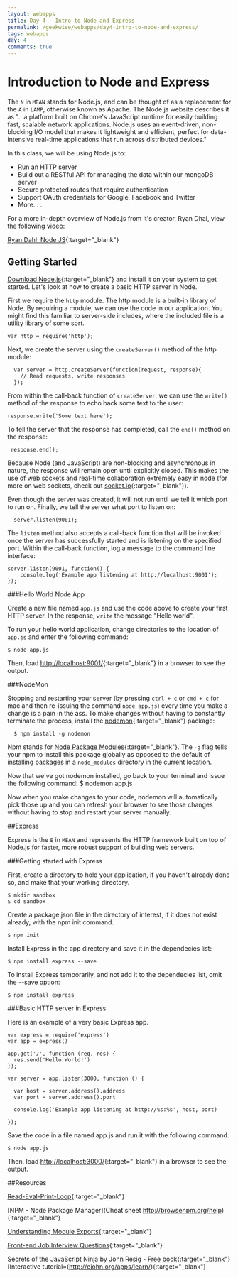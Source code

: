 ```yaml
---
layout: webapps
title: Day 4 - Intro to Node and Express
permalink: /geekwise/webapps/day4-intro-to-node-and-express/
tags: webapps
day: 4
comments: true
---
```


# Introduction to Node and Express

The `N` in `MEAN` stands for Node.js, and can be thought of as a replacement for the `A` in `LAMP`, otherwise known as Apache. The Node.js website describes it as "...a platform built on Chrome's JavaScript runtime for easily building fast, scalable network applications. Node.js uses an event-driven, non-blocking I/O model that makes it lightweight and efficient, perfect for data-intensive real-time applications that run across distributed devices." 

In this class, we will be using Node.js to:
 
* Run an HTTP server
* Build out a RESTful API for managing the data within our mongoDB server
* Secure protected routes that require authentication
* Support OAuth credentials for Google, Facebook and Twitter
* More. . .

For a more in-depth overview of Node.js from it's creator, Ryan Dhal, view the following video:

[Ryan Dahl: Node JS](http://youtu.be/EeYvFl7li9E){:target="_blank"}

## Getting Started

[Download Node.js](http://nodejs.org/download/){:target="_blank"} and install it on your system to get started. Let's look at how to create a basic HTTP server in Node.
                                                                                              
First we require the `http` module. The http module is a built-in library of Node. By requiring a module, we can use the code in our application. You might find this familiar to server-side includes, where the included file is a utility library of some sort.

    var http = require('http');

Next, we create the server using the `createServer()` method of the http module:
      
      var server = http.createServer(function(request, response){
        // Read requests, write responses
      });
      
From within the call-back function of `createServer`, we can use the `write()` method of the response to echo back some text to the user:

    response.write('Some text here');
    
To tell the server that the response has completed, call the `end()` method on the response:

     response.end();
     
Because Node (and JavaScript) are non-blocking and asynchronous in nature, the response will remain open until explicitly closed. This makes the use of web sockets and real-time collaboration extremely easy in node (for more on web sockets, check out [socket.io](http://socket.io/){:target="_blank"}).
     
Even though the server was created, it will not run until we tell it which port to run on. Finally, we tell the server what port to listen on:

      server.listen(9001);
      
The `listen` method also accepts a call-back function that will be invoked once the server has successfully started and is listening on the specified port. Within the call-back function, log a message to the command line interface:

    server.listen(9001, function() {
        console.log('Example app listening at http://localhost:9001');
    });
      
###Hello World Node App

Create a new file named `app.js` and use the code above to create your first HTTP server. In the response, `write` the message "Hello world".

To run your hello world application, change directories to the location of `app.js` and enter the following command:

    $ node app.js
    
Then, load [http://localhost:9001/](http://localhost:9001/){:target="_blank"} in a browser to see the output.

###NodeMon

Stopping and restarting your server (by pressing `ctrl + c` or `cmd + c` for mac and then re-issuing the command `node app.js`) every time you make a change is a pain in the ass. To make changes without having to constantly terminate the process, install the [nodemon](http://nodemon.io/){:target="_blank"} package:
  
      $ npm install -g nodemon

Npm stands for [Node Package Modules](https://www.npmjs.org/){:target="_blank"}. The `-g` flag tells your npm to install this package globally as opposed to the default of installing packages in a `node_modules` directory in the current location. 

Now that we've got nodemon installed, go back to your terminal and issue the following command:
    $ nodemon app.js
    
Now when you make changes to your code, nodemon will automatically pick those up and you can refresh your browser to see those changes without having to stop and restart your server manually.

##Express

Express is the `E` in `MEAN` and represents the HTTP framework built on top of Node.js for faster, more robust support of building web servers.

###Getting started with Express

First, create a directory to hold your application, if you haven't already done so, and make that your working directory.

    $ mkdir sandbox
    $ cd sandbox

Create a package.json file in the directory of interest, if it does not exist already, with the npm init command.

    $ npm init
    
Install Express in the app directory and save it in the dependecies list:

    $ npm install express --save
    
To install Express temporarily, and not add it to the dependecies list, omit the --save option:

    $ npm install express

###Basic HTTP server in Express

Here is an example of a very basic Express app.

    var express = require('express')
    var app = express()
    
    app.get('/', function (req, res) {
      res.send('Hello World!')
    });
    
    var server = app.listen(3000, function () {
    
      var host = server.address().address
      var port = server.address().port
    
      console.log('Example app listening at http://%s:%s', host, port)
    
    });
    
Save the code in a file named app.js and run it with the following command.

    $ node app.js
    
Then, load [http://localhost:3000/](http://localhost:3000/){:target="_blank"} in a browser to see the output.

##Resources

[Read-Eval-Print-Loop](http://nodejs.org/api/repl.html){:target="_blank"}

[NPM - Node Package Manager](Cheat sheet http://browsenpm.org/help){:target="_blank"}

[Understanding Module Exports](http://www.sitepoint.com/understanding-module-exports-exports-node-js/){:target="_blank"}

[Front-end Job Interview Questions](https://github.com/darcyclarke/Front-end-Developer-Interview-Questions){:target="_blank"}

Secrets of the JavaScript Ninja by John Resig - [Free book](http://it-ebooks.info/book/2274/){:target="_blank"} [Interactive tutorial=(http://ejohn.org/apps/learn/){:target="_blank"}
